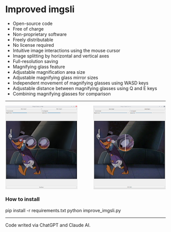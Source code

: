 # Improved imgsli
* Open-source code
* Free of charge
* Non-proprietary software
* Freely distributable
* No license required
* Intuitive image interactions using the mouse cursor
* Image splitting by horizontal and vertical axes
* Full-resolution saving
* Magnifying glass feature
* Adjustable magnification area size
* Adjustable magnifying glass mirror sizes
* Independent movement of magnifying glasses using WASD keys
* Adjustable distance between magnifying glasses using Q and E keys
* Combining magnifying glasses for comparison

---

<div style="display: flex; justify-content: space-between;">
    <img src="1.png" alt="Изображение 1" style="width: 45%;">
    <img src="2.png" alt="Изображение 2" style="width: 45%;">
</div>


### How to install
pip install -r requirements.txt
python improve_imgsli.py

---

Code writed via ChatGPT and Claude AI.
